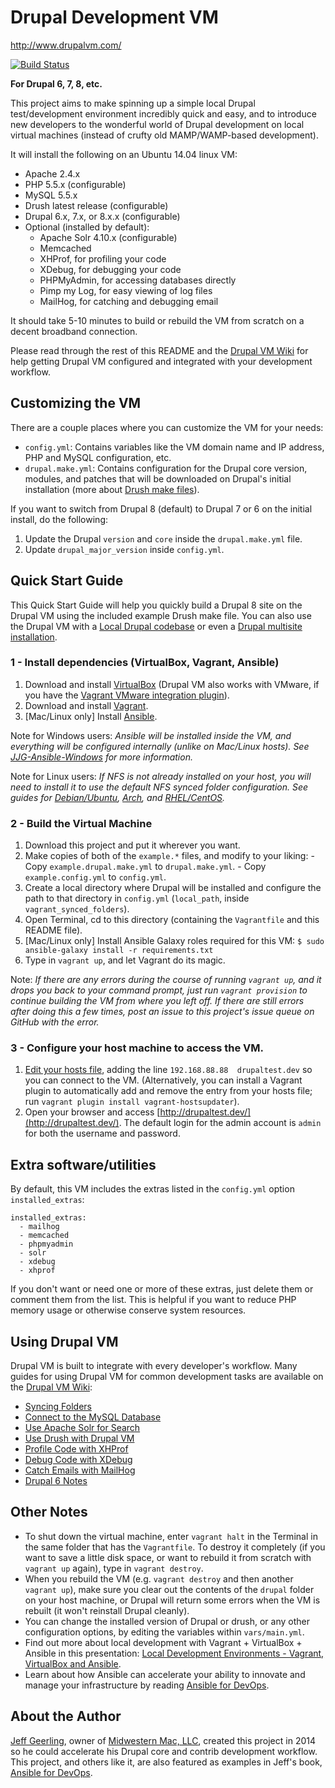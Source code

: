 # Drupal Development VM

http://www.drupalvm.com/

[![Build Status](https://travis-ci.org/geerlingguy/drupal-vm.svg?branch=master)](https://travis-ci.org/geerlingguy/drupal-vm)

**For Drupal 6, 7, 8, etc.**

This project aims to make spinning up a simple local Drupal test/development environment incredibly quick and easy, and to introduce new developers to the wonderful world of Drupal development on local virtual machines (instead of crufty old MAMP/WAMP-based development).

It will install the following on an Ubuntu 14.04 linux VM:

  - Apache 2.4.x
  - PHP 5.5.x (configurable)
  - MySQL 5.5.x
  - Drush latest release (configurable)
  - Drupal 6.x, 7.x, or 8.x.x (configurable)
  - Optional (installed by default):
    - Apache Solr 4.10.x (configurable)
    - Memcached
    - XHProf, for profiling your code
    - XDebug, for debugging your code
    - PHPMyAdmin, for accessing databases directly
    - Pimp my Log, for easy viewing of log files
    - MailHog, for catching and debugging email

It should take 5-10 minutes to build or rebuild the VM from scratch on a decent broadband connection.

Please read through the rest of this README and the [Drupal VM Wiki](https://github.com/geerlingguy/drupal-vm/wiki) for help getting Drupal VM configured and integrated with your development workflow.

## Customizing the VM

There are a couple places where you can customize the VM for your needs:

  - `config.yml`: Contains variables like the VM domain name and IP address, PHP and MySQL configuration, etc.
  - `drupal.make.yml`: Contains configuration for the Drupal core version, modules, and patches that will be downloaded on Drupal's initial installation (more about [Drush make files](https://www.drupal.org/node/1432374)).

If you want to switch from Drupal 8 (default) to Drupal 7 or 6 on the initial install, do the following:

  1. Update the Drupal `version` and `core` inside the `drupal.make.yml` file.
  2. Update `drupal_major_version` inside `config.yml`.

## Quick Start Guide

This Quick Start Guide will help you quickly build a Drupal 8 site on the Drupal VM using the included example Drush make file. You can also use the Drupal VM with a [Local Drupal codebase](https://github.com/geerlingguy/drupal-vm/wiki/Local-Drupal-codebase) or even a [Drupal multisite installation](https://github.com/geerlingguy/drupal-vm/wiki/Drupal-multisite).

### 1 - Install dependencies (VirtualBox, Vagrant, Ansible)

  1. Download and install [VirtualBox](https://www.virtualbox.org/wiki/Downloads) (Drupal VM also works with VMware, if you have the [Vagrant VMware integration plugin](http://www.vagrantup.com/vmware)).
  2. Download and install [Vagrant](http://www.vagrantup.com/downloads.html).
  3. [Mac/Linux only] Install [Ansible](http://docs.ansible.com/intro_installation.html).

Note for Windows users: *Ansible will be installed inside the VM, and everything will be configured internally (unlike on Mac/Linux hosts). See [JJG-Ansible-Windows](https://github.com/geerlingguy/JJG-Ansible-Windows) for more information.*

Note for Linux users: *If NFS is not already installed on your host, you will need to install it to use the default NFS synced folder configuration. See guides for [Debian/Ubuntu](https://www.digitalocean.com/community/tutorials/how-to-set-up-an-nfs-mount-on-ubuntu-14-04), [Arch](https://wiki.archlinux.org/index.php/NFS#Installation), and [RHEL/CentOS](https://www.digitalocean.com/community/tutorials/how-to-set-up-an-nfs-mount-on-centos-6).*

### 2 - Build the Virtual Machine

  1. Download this project and put it wherever you want.
  2. Make copies of both of the `example.*` files, and modify to your liking:
    - Copy `example.drupal.make.yml` to `drupal.make.yml`.
    - Copy `example.config.yml` to `config.yml`.
  3. Create a local directory where Drupal will be installed and configure the path to that directory in `config.yml` (`local_path`, inside `vagrant_synced_folders`).
  4. Open Terminal, cd to this directory (containing the `Vagrantfile` and this README file).
  5. [Mac/Linux only] Install Ansible Galaxy roles required for this VM: `$ sudo ansible-galaxy install -r requirements.txt`
  6. Type in `vagrant up`, and let Vagrant do its magic.

Note: *If there are any errors during the course of running `vagrant up`, and it drops you back to your command prompt, just run `vagrant provision` to continue building the VM from where you left off. If there are still errors after doing this a few times, post an issue to this project's issue queue on GitHub with the error.*

### 3 - Configure your host machine to access the VM.

  1. [Edit your hosts file](http://www.rackspace.com/knowledge_center/article/how-do-i-modify-my-hosts-file), adding the line `192.168.88.88  drupaltest.dev` so you can connect to the VM. (Alternatively, you can install a Vagrant plugin to automatically add and remove the entry from your hosts file; run `vagrant plugin install vagrant-hostsupdater`).
  2. Open your browser and access [http://drupaltest.dev/](http://drupaltest.dev/). The default login for the admin account is `admin` for both the username and password.

## Extra software/utilities

By default, this VM includes the extras listed in the `config.yml` option `installed_extras`:

    installed_extras:
      - mailhog
      - memcached
      - phpmyadmin
      - solr
      - xdebug
      - xhprof

If you don't want or need one or more of these extras, just delete them or comment them from the list. This is helpful if you want to reduce PHP memory usage or otherwise conserve system resources.

## Using Drupal VM

Drupal VM is built to integrate with every developer's workflow. Many guides for using Drupal VM for common development tasks are available on the [Drupal VM Wiki](https://github.com/geerlingguy/drupal-vm/wiki):

  - [Syncing Folders](https://github.com/geerlingguy/drupal-vm/wiki/Syncing-Folders)
  - [Connect to the MySQL Database](https://github.com/geerlingguy/drupal-vm/wiki/Connect-to-the-MySQL-Database)
  - [Use Apache Solr for Search](https://github.com/geerlingguy/drupal-vm/wiki/Use-Apache-Solr-for-Search)
  - [Use Drush with Drupal VM](https://github.com/geerlingguy/drupal-vm/wiki/Use-Drush-with-Drupal-VM)
  - [Profile Code with XHProf](https://github.com/geerlingguy/drupal-vm/wiki/Profile-Code-with-XHProf)
  - [Debug Code with XDebug](https://github.com/geerlingguy/drupal-vm/wiki/Debug-Code-with-XDebug)
  - [Catch Emails with MailHog](https://github.com/geerlingguy/drupal-vm/wiki/Catch-Emails-with-MailHog)
  - [Drupal 6 Notes](https://github.com/geerlingguy/drupal-vm/wiki/Drupal-6-Notes)

## Other Notes

  - To shut down the virtual machine, enter `vagrant halt` in the Terminal in the same folder that has the `Vagrantfile`. To destroy it completely (if you want to save a little disk space, or want to rebuild it from scratch with `vagrant up` again), type in `vagrant destroy`.
  - When you rebuild the VM (e.g. `vagrant destroy` and then another `vagrant up`), make sure you clear out the contents of the `drupal` folder on your host machine, or Drupal will return some errors when the VM is rebuilt (it won't reinstall Drupal cleanly).
  - You can change the installed version of Drupal or drush, or any other configuration options, by editing the variables within `vars/main.yml`.
  - Find out more about local development with Vagrant + VirtualBox + Ansible in this presentation: [Local Development Environments - Vagrant, VirtualBox and Ansible](http://www.slideshare.net/geerlingguy/local-development-on-virtual-machines-vagrant-virtualbox-and-ansible).
  - Learn about how Ansible can accelerate your ability to innovate and manage your infrastructure by reading [Ansible for DevOps](https://leanpub.com/ansible-for-devops).

## About the Author

[Jeff Geerling](http://jeffgeerling.com/), owner of [Midwestern Mac, LLC](http://www.midwesternmac.com/), created this project in 2014 so he could accelerate his Drupal core and contrib development workflow. This project, and others like it, are also featured as examples in Jeff's book, [Ansible for DevOps](https://leanpub.com/ansible-for-devops).
